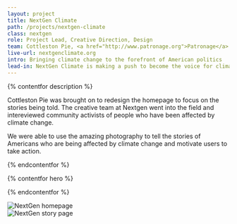 ```yaml
---
layout: project
title: NextGen Climate
path: /projects/nextgen-climate
class: nextgen
role: Project Lead, Creative Direction, Design
team: Cottleston Pie, <a href="http://www.patronage.org">Patronage</a>
live-url: nextgenclimate.org
intro: Bringing climate change to the forefront of American politics
lead-in: NextGen Climate is making a push to become the voice for climate change and using digital media to do just that. 
---
```


{% contentfor description %}
	
<p>Cottleston Pie was brought on to redesign the homepage to focus on the stories being told. The creative team at Nextgen went into the field and intereviewed community activists of people who have been affected by climate change.</p> 

<p>We were able to use the amazing photography to tell the stories of Americans who are being affected by climate change and motivate users to take action.</p>

{% endcontentfor %}


{% contentfor hero %}
			<div class="project-example nextgen macbook">
				<div class="screen-wrap">
					<img src="/img/projects/nextgen-desktop.jpg" alt="" />
				</div>
			</div>
			<div class="project-example nextgen iphone">
				<div class="screen-wrap">
					<img src="/img/projects/nextgen-mobile.jpg" alt="" />
				</div>
			</div>
{% endcontentfor %}

<section class="project-expanded bi-screen">
	<div class="container">
		<div class="screen screen-1">
			<img src="/img/projects/nextgen/nextgen-home.jpg" alt="NextGen homepage" />
		</div>
		<div class="screen screen-2">
			<img src="/img/projects/nextgen/nextgen-story.jpg" alt="NextGen story page" />
		</div>
	</div>
</section>